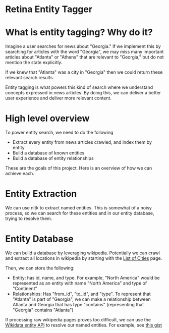 Retina Entity Tagger
====================


# What is entity tagging? Why do it?
Imagine a user searches for news about "Georgia." If we implement this by searching for articles with 
the word "Georgia", we may miss many important articles about "Atlanta" or "Athens" that are relevant to
"Georgia," but do not mention the state explicitly.

If we knew that "Atlanta" was a city in "Georgia" then we could return these relevant search results.

Entity tagging is what powers this kind of search where we understand concepts expressed in news articles.
By doing this, we can deliver a better user experience and deliver more relevant content.

# High level overview
To power entity search, we need to do the following
- Extract every entity from news articles crawled, and index them by entity
- Build a database of known entities
- Build a database of entity relationships

These are the goals of this project. Here is an overview of how we can achieve each.

# Entity Extraction
We can use nltk to extract named entities. This is somewhat of a noisy process, so we can search for these entities and
in our entity database, trying to resolve them.

# Entity Database
We can build a database by leveraging wikipedia. Potentially we can crawl and extract all locations in wikipedia by
starting with the [List of Cities](https://en.wikipedia.org/wiki/Lists_of_cities) page.

Then, we can store the following:
- Entity: has id, name, and type. For example, "North America" would be represented as an entity with name "North America" 
and type of "Continent"
- Relationships: Has "from_id", "to_id", and "type". To represent that "Atlanta" is part of "Georgia", we can make
a relationship between Atlanta and Georgia that has type "contains" (representing that "Georgia" contains "Atlanta")

If processing raw wikipedia pages proves too difficult, we can use the [Wikidata entity API](https://www.wikidata.org/w/api.php?action=help&modules=wbgetentities) to resolve our named entities.
For example, see [this gist](https://gist.github.com/edsu/4681747)
